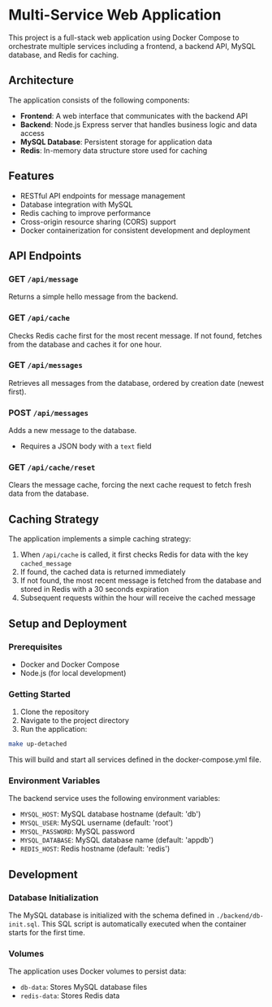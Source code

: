 # Multi-Service Web Application

This project is a full-stack web application using Docker Compose to orchestrate multiple services including a frontend, a backend API, MySQL database, and Redis for caching.

## Architecture

The application consists of the following components:

- **Frontend**: A web interface that communicates with the backend API
- **Backend**: Node.js Express server that handles business logic and data access
- **MySQL Database**: Persistent storage for application data
- **Redis**: In-memory data structure store used for caching

## Features

- RESTful API endpoints for message management
- Database integration with MySQL
- Redis caching to improve performance
- Cross-origin resource sharing (CORS) support
- Docker containerization for consistent development and deployment

## API Endpoints

### GET `/api/message`
Returns a simple hello message from the backend.

### GET `/api/cache`
Checks Redis cache first for the most recent message. If not found, fetches from the database and caches it for one hour.

### GET `/api/messages`
Retrieves all messages from the database, ordered by creation date (newest first).

### POST `/api/messages`
Adds a new message to the database.
- Requires a JSON body with a `text` field

### GET `/api/cache/reset` 
Clears the message cache, forcing the next cache request to fetch fresh data from the database.

## Caching Strategy

The application implements a simple caching strategy:

1. When `/api/cache` is called, it first checks Redis for data with the key `cached_message`
2. If found, the cached data is returned immediately
3. If not found, the most recent message is fetched from the database and stored in Redis with a 30 seconds expiration
4. Subsequent requests within the hour will receive the cached message

## Setup and Deployment

### Prerequisites

- Docker and Docker Compose
- Node.js (for local development)

### Getting Started

1. Clone the repository
2. Navigate to the project directory
3. Run the application:

```bash
make up-detached
```

This will build and start all services defined in the docker-compose.yml file.

### Environment Variables

The backend service uses the following environment variables:

- `MYSQL_HOST`: MySQL database hostname (default: 'db')
- `MYSQL_USER`: MySQL username (default: 'root')
- `MYSQL_PASSWORD`: MySQL password
- `MYSQL_DATABASE`: MySQL database name (default: 'appdb')
- `REDIS_HOST`: Redis hostname (default: 'redis')

## Development

### Database Initialization

The MySQL database is initialized with the schema defined in `./backend/db-init.sql`. This SQL script is automatically executed when the container starts for the first time.

### Volumes

The application uses Docker volumes to persist data:

- `db-data`: Stores MySQL database files
- `redis-data`: Stores Redis data
